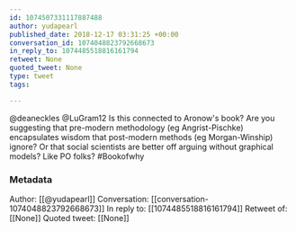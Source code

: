 ```yaml
---
id: 1074507331117887488
author: yudapearl
published_date: 2018-12-17 03:31:25 +00:00
conversation_id: 1074048823792668673
in_reply_to: 1074485518816161794
retweet: None
quoted_tweet: None
type: tweet
tags:

---
```


@deaneckles @LuGram12 Is this connected to Aronow's book? Are you suggesting that pre-modern methodology (eg Angrist-Pischke) encapsulates wisdom that post-modern methods (eg Morgan-Winship) ignore? Or that social scientists are better off arguing without graphical models? Like PO folks? #Bookofwhy

### Metadata

Author: [[@yudapearl]]
Conversation: [[conversation-1074048823792668673]]
In reply to: [[1074485518816161794]]
Retweet of: [[None]]
Quoted tweet: [[None]]
